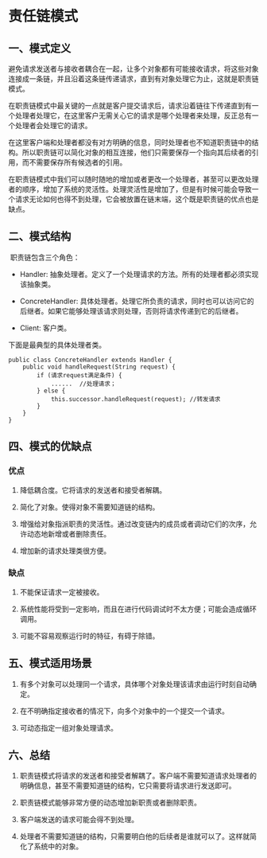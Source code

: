 # 责任链模式

## 一、模式定义
​ 避免请求发送者与接收者耦合在一起，让多个对象都有可能接收请求，将这些对象连接成一条链，并且沿着这条链传递请求，直到有对象处理它为止，这就是职责链模式。

​ 在职责链模式中最关键的一点就是客户提交请求后，请求沿着链往下传递直到有一个处理者处理它，在这里客户无需关心它的请求是哪个处理者来处理，反正总有一个处理者会处理它的请求。

​ 在这里客户端和处理者都没有对方明确的信息，同时处理者也不知道职责链中的结构。所以职责链可以简化对象的相互连接，他们只需要保存一个指向其后续者的引用，而不需要保存所有候选者的引用。

​ 在职责链模式中我们可以随时随地的增加或者更改一个处理者，甚至可以更改处理者的顺序，增加了系统的灵活性。处理灵活性是增加了，但是有时候可能会导致一个请求无论如何也得不到处理，它会被放置在链末端，这个既是职责链的优点也是缺点。

## 二、模式结构


​ 职责链包含三个角色：

* Handler: 抽象处理者。定义了一个处理请求的方法。所有的处理者都必须实现该抽象类。

* ConcreteHandler: 具体处理者。处理它所负责的请求，同时也可以访问它的后继者。如果它能够处理该请求则处理，否则将请求传递到它的后继者。

* Client: 客户类。

 下面是最典型的具体处理者类。

```
public class ConcreteHandler extends Handler {
    public void handleRequest(String request) {
        if (请求request满足条件) {
            ......  //处理请求；
        } else {
            this.successor.handleRequest(request); //转发请求
        }
    }
}
```

## 四、模式的优缺点
### 优点
1. 降低耦合度。它将请求的发送者和接受者解耦。

2. 简化了对象。使得对象不需要知道链的结构。

3. 增强给对象指派职责的灵活性。通过改变链内的成员或者调动它们的次序，允许动态地新增或者删除责任。

4. 增加新的请求处理类很方便。

### 缺点
1. 不能保证请求一定被接收。

2. 系统性能将受到一定影响，而且在进行代码调试时不太方便；可能会造成循环调用。

3. 可能不容易观察运行时的特征，有碍于除错。

## 五、模式适用场景

1. 有多个对象可以处理同一个请求，具体哪个对象处理该请求由运行时刻自动确定。

2. 在不明确指定接收者的情况下，向多个对象中的一个提交一个请求。

3. 可动态指定一组对象处理请求。

## 六、总结

1. 职责链模式将请求的发送者和接受者解耦了。客户端不需要知道请求处理者的明确信息，甚至不需要知道链的结构，它只需要将请求进行发送即可。

2. 职责链模式能够非常方便的动态增加新职责或者删除职责。

3. 客户端发送的请求可能会得不到处理。

4. 处理者不需要知道链的结构，只需要明白他的后续者是谁就可以了。这样就简化了系统中的对象。